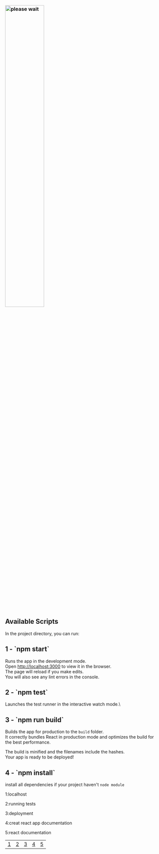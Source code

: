 ### <img alt="please wait" height="50%" src="/home/lakara/Bureau/Nouveau dossier/AWS/untitled/src/about.jpeg" title="loading" width="50%"/>

## Available Scripts

In the project directory, you can run:

<h2 id="one">1 - `npm start`</h2> 

Runs the app in the development mode.\
Open [http://localhost:3000](http://localhost:3000) to view it in the browser.
<br> The page will reload if you make edits.\
You will also see any lint errors in the console.

<h2>2 - `npm test`</h2>

Launches the test runner in the interactive watch mode.\
<h2>3 - `npm run build`</h2>

Builds the app for production to the `build` folder.\
It correctly bundles React in production mode and optimizes the build for the best performance.

The build is minified and the filenames include the hashes.\
Your app is ready to be deployed!

<h2>4 - `npm install`</h2>

install all dependencies if your project haven't `node module`

<table>
<tr> <p>1:localhost</p>
<p>2:running tests</p>
<p>3:deployment</p>
<p>4:creat react app documentation</p>
<p>5:react documentation</p>
<td><a href="http://localhost:3000">1</a></td>
<td><a href="https://facebook.github.io/create-react-app/docs/running-tests">2</a></td>
<td><a href="https://facebook.github.io/create-react-app/docs/deployment">3</a></td>
<td><a href="https://facebook.github.io/create-react-app/docs/getting-started">4</a></td>
<td><a href="https://reactjs.org/">5</a></td>
</tr>
</table>